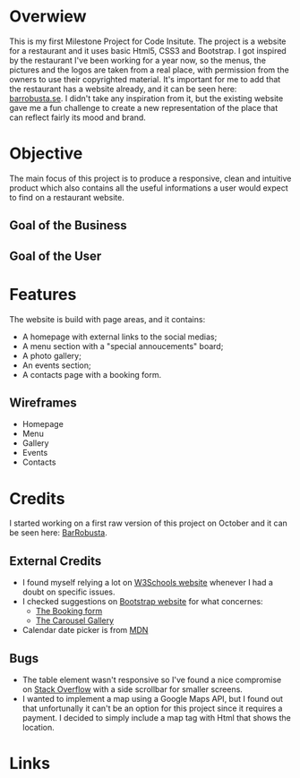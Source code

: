 # Overwiew

This is my first Milestone Project for Code Insitute.
The project is a website for a restaurant and it uses basic Html5, CSS3 and Bootstrap.
I got inspired by the restaurant I've been working for a year now, so the menus, the pictures and the logos are taken from a real place, with permission from the owners to use their copyrighted material. 
It's important for me to add that the restaurant has a website already, and it can be seen here: [barrobusta.se](https://www.barrobusta.se/). I didn't take any inspiration from it, but the existing website gave me a fun challenge to create a new representation of the place that can reflect fairly its mood and brand.

# Objective
The main focus of this project is to produce a responsive, clean and intuitive product which also contains
 all the useful informations a user would expect to find on a restaurant website.

 ## Goal of the Business

 ## Goal of the User
 

 # Features

 The website is build with page areas, and it contains:
 * A homepage with external links to the social medias;
 * A menu section with a "special annoucements" board;
 * A photo gallery;
 * An events section;
 * A contacts page with a booking form.

 ## Wireframes
 
 * Homepage
 * Menu
 * Gallery
 * Events
 * Contacts
 

# Credits
I started working on a first raw version of this project on October and it can be seen here: [BarRobusta](https://github.com/ClaudiaLie/BarRobusta).
## External Credits
* I found myself relying a lot on [W3Schools website](https://www.w3schools.com/) whenever I had a doubt on specific issues. 
* I checked suggestions on [Bootstrap website](https://getbootstrap.com/) for what concernes:
    * [The Booking form](https://getbootstrap.com/docs/4.4/components/forms/)
    * [The Carousel Gallery](https://getbootstrap.com/docs/4.0/components/carousel/)
* Calendar date picker is from [MDN](https://developer.mozilla.org/en-US/docs/Web/HTML/Element/input/datetime-local)

## Bugs
* The table element wasn't responsive so I've found a nice compromise on [Stack Overflow](https://stackoverflow.com/questions/40512604/bootstrap-table-is-not-responsive) with a side scrollbar for smaller screens.
* I wanted to implement a map using a Google Maps API, but I found out that unfortunally it can't be an option for this project since it requires a payment. I decided to simply include a map tag with Html that shows the location.

# Links
